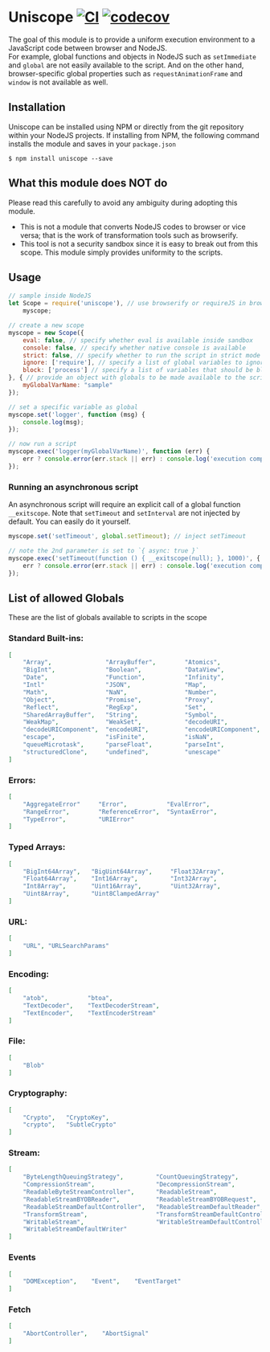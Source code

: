 # Uniscope [![CI](https://github.com/postmanlabs/uniscope/actions/workflows/ci.yml/badge.svg?branch=develop)](https://github.com/postmanlabs/uniscope/actions/workflows/ci.yml) [![codecov](https://codecov.io/gh/postmanlabs/uniscope/branch/develop/graph/badge.svg)](https://codecov.io/gh/postmanlabs/uniscope)

The goal of this module is to provide a uniform execution environment to a JavaScript code between browser and NodeJS.<br/>
For example, global functions and objects in NodeJS such as `setImmediate` and `global` are not easily available to the script. And on the other hand, browser-specific global properties such as `requestAnimationFrame` and `window` is not available as well.

## Installation
Uniscope can be installed using NPM or directly from the git repository within your NodeJS projects. If installing from NPM, the following command installs the module and saves in your `package.json`

```console
$ npm install uniscope --save
```

## What this module does NOT do

Please read this carefully to avoid any ambiguity during adopting this module.

- This is not a module that converts NodeJS codes to browser or vice versa; that is the work of transformation tools such as browserify.
- This tool is not a security sandbox since it is easy to break out from this scope. This module simply provides uniformity to the scripts.

## Usage

```javascript
// sample inside NodeJS
let Scope = require('uniscope'), // use browserify or requireJS in browser!
    myscope;

// create a new scope
myscope = new Scope({
    eval: false, // specify whether eval is available inside sandbox
    console: false, // specify whether native console is available
    strict: false, // specify whether to run the script in strict mode
    ignore: ['require'], // specify a list of global variables to ignore and pass-through to the script
    block: ['process'] // specify a list of variables that should be blocked from being accessed
}, { // provide an object with globals to be made available to the scripts
    myGlobalVarName: "sample"
});

// set a specific variable as global
myscope.set('logger', function (msg) {
    console.log(msg);
});

// now run a script
myscope.exec('logger(myGlobalVarName)', function (err) {
    err ? console.error(err.stack || err) : console.log('execution complete');
});
```

### Running an asynchronous script

An asynchronous script will require an explicit call of a global function `__exitscope`. Note that `setTimeout` and `setInterval` are not injected by default. You can easily do it yourself.

```javascript
myscope.set('setTimeout', global.setTimeout); // inject setTimeout

// note the 2nd parameter is set to `{ async: true }`
myscope.exec('setTimeout(function () { __exitscope(null); }, 1000)', { async: true }, function (err) {
    err ? console.error(err.stack || err) : console.log('execution complete');
});
```

## List of allowed Globals

These are the list of globals available to scripts in the scope

### Standard Built-ins:

```json
[
    "Array",               "ArrayBuffer",        "Atomics",
    "BigInt",              "Boolean",            "DataView",
    "Date",                "Function",           "Infinity",
    "Intl"                 "JSON",               "Map",
    "Math",                "NaN",                "Number",
    "Object",              "Promise",            "Proxy",
    "Reflect",             "RegExp",             "Set",
    "SharedArrayBuffer",   "String",             "Symbol",
    "WeakMap",             "WeakSet",            "decodeURI",
    "decodeURIComponent",  "encodeURI",          "encodeURIComponent",
    "escape",              "isFinite",           "isNaN",
    "queueMicrotask",      "parseFloat",         "parseInt",
    "structuredClone",     "undefined",          "unescape"
]
```
### Errors:

```json
[
    "AggregateError"     "Error",           "EvalError",
    "RangeError",        "ReferenceError",  "SyntaxError",
    "TypeError",         "URIError"
]
```

### Typed Arrays:

```json
[
    "BigInt64Array",   "BigUint64Array",     "Float32Array",
    "Float64Array",    "Int16Array",         "Int32Array",
    "Int8Array",       "Uint16Array",        "Uint32Array",
    "Uint8Array",      "Uint8ClampedArray"
]
```

### URL:

```json
[
    "URL", "URLSearchParams"
]
```

### Encoding:
```json
[
    "atob",           "btoa",
    "TextDecoder",    "TextDecoderStream",
    "TextEncoder",    "TextEncoderStream"
]
```

### File:
```json
[
    "Blob"
]
```

### Cryptography:
```json
[
    "Crypto",   "CryptoKey",
    "crypto",   "SubtleCrypto"
]
```

### Stream:
```json
[
    "ByteLengthQueuingStrategy",         "CountQueuingStrategy",
    "CompressionStream",                 "DecompressionStream",
    "ReadableByteStreamController",      "ReadableStream",
    "ReadableStreamBYOBReader",          "ReadableStreamBYOBRequest",
    "ReadableStreamDefaultController",   "ReadableStreamDefaultReader",
    "TransformStream",                   "TransformStreamDefaultController",
    "WritableStream",                    "WritableStreamDefaultController",
    "WritableStreamDefaultWriter"
]
```

### Events
```json
[
    "DOMException",    "Event",    "EventTarget"
]
```

### Fetch
```json
[
    "AbortController",    "AbortSignal"
]

